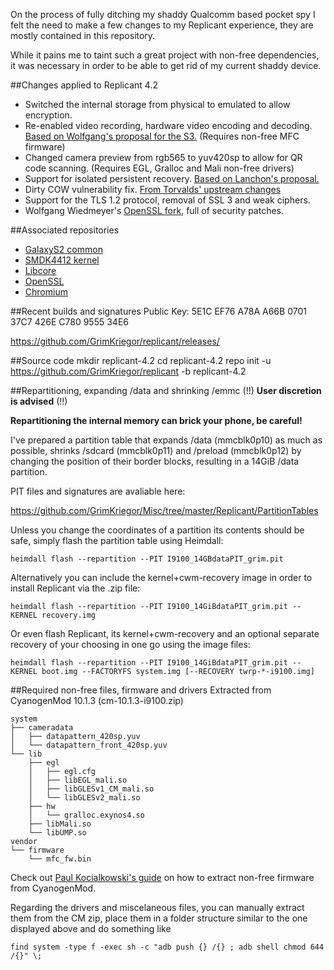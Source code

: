 On the process of fully ditching my shaddy Qualcomm based pocket spy I felt the need to make a few changes to my Replicant experience, they are mostly contained in this repository.

While it pains me to taint such a great project with non-free dependencies, it was necessary in order to be able to get rid of my current shaddy device.

##Changes applied to Replicant 4.2
- Switched the internal storage from physical to emulated to allow encryption.
- Re-enabled video recording, hardware video encoding and decoding. 
[Based on Wolfgang's proposal for the S3.](https://www.mail-archive.com/replicant@lists.osuosl.org/msg00444.html) (Requires non-free MFC firmware)
- Changed camera preview from rgb565 to yuv420sp to allow for QR code scanning. (Requires EGL, Gralloc and Mali non-free drivers)
- Support for isolated persistent recovery. [Based on Lanchon's proposal.](http://forum.xda-developers.com/galaxy-s2/orig-development/isorec-isolated-recovery-galaxy-s2-t3291176)
- Dirty COW vulnerability fix. [From Torvalds' upstream changes](https://lkml.org/lkml/2016/10/19/860)
- Support for the TLS 1.2 protocol, removal of SSL 3 and weak ciphers.
- Wolfgang Wiedmeyer's [OpenSSL fork](https://code.fossencdi.org/replicant_openssl.git/), full of security patches.

##Associated repositories
- [GalaxyS2 common](https://github.com/GrimKriegor/replicant-device_samsung_galaxys2-common)
- [SMDK4412 kernel](https://github.com/GrimKriegor/replicant-kernel_samsung_smdk4412)
- [Libcore](https://github.com/GrimKriegor/replicant-libcore)
- [OpenSSL](https://code.fossencdi.org/replicant_openssl.git/)
- [Chromium](https://code.fossencdi.org/external_chromium.git/)

##Recent builds and signatures
Public Key: 5E1C EF76 A78A A66B 0701 37C7 426E C780 9555 34E6

<https://github.com/GrimKriegor/replicant/releases/>

##Source code
    mkdir replicant-4.2
    cd replicant-4.2
    repo init -u https://github.com/GrimKriegor/replicant -b replicant-4.2

##Repartitioning, expanding /data and shrinking /emmc
(!!) **User discretion is advised** (!!)

**Repartitioning the internal memory can brick your phone, be careful!**

I've prepared a partition table that expands /data (mmcblk0p10) as much as possible, shrinks /sdcard (mmcblk0p11) and /preload (mmcblk0p12) by changing the position of their border blocks, resulting in a 14GiB /data partition.

PIT files and signatures are avaliable here:

<https://github.com/GrimKriegor/Misc/tree/master/Replicant/PartitionTables>

Unless you change the coordinates of a partition its contents should be safe, simply flash the partition table using Heimdall:

    heimdall flash --repartition --PIT I9100_14GBdataPIT_grim.pit

Alternatively you can include the kernel+cwm-recovery image in order to install Replicant via the .zip file:

    heimdall flash --repartition --PIT I9100_14GiBdataPIT_grim.pit --KERNEL recovery.img

Or even flash Replicant, its kernel+cwm-recovery and an optional separate recovery of your choosing in one go using the image files:

    heimdall flash --repartition --PIT I9100_14GiBdataPIT_grim.pit --KERNEL boot.img --FACTORYFS system.img [--RECOVERY twrp-*-i9100.img]

##Required non-free files, firmware and drivers
Extracted from CyanogenMod 10.1.3 (cm-10.1.3-i9100.zip)

    system
    ├── cameradata
    │   ├── datapattern_420sp.yuv
    │   └── datapattern_front_420sp.yuv
    └── lib
        ├── egl
        │   ├── egl.cfg
        │   ├── libEGL_mali.so
        │   ├── libGLESv1_CM_mali.so
        │   └── libGLESv2_mali.so
        ├── hw
        │   └── gralloc.exynos4.so
        ├── libMali.so
        └── libUMP.so
    vendor
    └── firmware
        └── mfc_fw.bin

Check out [Paul Kocialkowski's guide](http://code.paulk.fr/article16/missing-proprietary-firmwares-in-android-systems) on how to extract non-free firmware from CyanogenMod.

Regarding the drivers and miscelaneous files, you can manually extract them from the CM zip, place them in a folder structure similar to the one displayed above and do something like

    find system -type f -exec sh -c "adb push {} /{} ; adb shell chmod 644 /{}" \;
